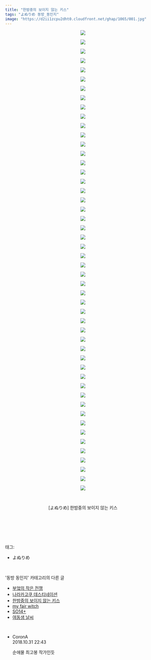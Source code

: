 ```yaml
---
title: "한밤중의 보이지 않는 키스"
tags: "よぬりめ 동방_동인지"
image: "https://d2ii1zcpu2dht0.cloudfront.net/ghap/1065/001.jpg"
---
```

<div class="article">
<p style="text-align: center; clear: none; float: none;"><img src="{{ site.imgserver9 }}/ghap/1065/001.jpg"/></p>
<p style="text-align: center; clear: none; float: none;"><img src="{{ site.imgserver9 }}/ghap/1065/002.jpg"/></p>
<p style="text-align: center; clear: none; float: none;"><img src="{{ site.imgserver9 }}/ghap/1065/003.jpg"/></p>
<p style="text-align: center; clear: none; float: none;"><img src="{{ site.imgserver9 }}/ghap/1065/004.jpg"/></p>
<p style="text-align: center; clear: none; float: none;"><img src="{{ site.imgserver9 }}/ghap/1065/005.jpg"/></p>
<p style="text-align: center; clear: none; float: none;"><img src="{{ site.imgserver9 }}/ghap/1065/006.jpg"/></p>
<p style="text-align: center; clear: none; float: none;"><img src="{{ site.imgserver9 }}/ghap/1065/007.jpg"/></p>
<p style="text-align: center; clear: none; float: none;"><img src="{{ site.imgserver9 }}/ghap/1065/008.jpg"/></p>
<p style="text-align: center; clear: none; float: none;"><img src="{{ site.imgserver9 }}/ghap/1065/009.jpg"/></p>
<p style="text-align: center; clear: none; float: none;"><img src="{{ site.imgserver9 }}/ghap/1065/010.jpg"/></p>
<p style="text-align: center; clear: none; float: none;"><img src="{{ site.imgserver9 }}/ghap/1065/011.jpg"/></p>
<p style="text-align: center; clear: none; float: none;"><img src="{{ site.imgserver9 }}/ghap/1065/012.jpg"/></p>
<p style="text-align: center; clear: none; float: none;"><img src="{{ site.imgserver9 }}/ghap/1065/013.jpg"/></p>
<p style="text-align: center; clear: none; float: none;"><img src="{{ site.imgserver9 }}/ghap/1065/014.jpg"/></p>
<p style="text-align: center; clear: none; float: none;"><img src="{{ site.imgserver9 }}/ghap/1065/015.jpg"/></p>
<p style="text-align: center; clear: none; float: none;"><img src="{{ site.imgserver9 }}/ghap/1065/016.jpg"/></p>
<p style="text-align: center; clear: none; float: none;"><img src="{{ site.imgserver9 }}/ghap/1065/017.jpg"/></p>
<p style="text-align: center; clear: none; float: none;"><img src="{{ site.imgserver9 }}/ghap/1065/018.jpg"/></p>
<p style="text-align: center; clear: none; float: none;"><img src="{{ site.imgserver9 }}/ghap/1065/019.jpg"/></p>
<p style="text-align: center; clear: none; float: none;"><img src="{{ site.imgserver9 }}/ghap/1065/020.jpg"/></p>
<p style="text-align: center; clear: none; float: none;"><img src="{{ site.imgserver9 }}/ghap/1065/021.jpg"/></p>
<p style="text-align: center; clear: none; float: none;"><img src="{{ site.imgserver9 }}/ghap/1065/022.jpg"/></p>
<p style="text-align: center; clear: none; float: none;"><img src="{{ site.imgserver9 }}/ghap/1065/023.jpg"/></p>
<p style="text-align: center; clear: none; float: none;"><img src="{{ site.imgserver9 }}/ghap/1065/024.jpg"/></p>
<p style="text-align: center; clear: none; float: none;"><img src="{{ site.imgserver9 }}/ghap/1065/025.jpg"/></p>
<p style="text-align: center; clear: none; float: none;"><img src="{{ site.imgserver9 }}/ghap/1065/026.jpg"/></p>
<p style="text-align: center; clear: none; float: none;"><img src="{{ site.imgserver9 }}/ghap/1065/027.jpg"/></p>
<p style="text-align: center; clear: none; float: none;"><img src="{{ site.imgserver9 }}/ghap/1065/028.jpg"/></p>
<p style="text-align: center; clear: none; float: none;"><img src="{{ site.imgserver9 }}/ghap/1065/029.jpg"/></p>
<p style="text-align: center; clear: none; float: none;"><img src="{{ site.imgserver9 }}/ghap/1065/030.jpg"/></p>
<p style="text-align: center; clear: none; float: none;"><img src="{{ site.imgserver9 }}/ghap/1065/031.jpg"/></p>
<p style="text-align: center; clear: none; float: none;"><img src="{{ site.imgserver9 }}/ghap/1065/032.jpg"/></p>
<p style="text-align: center; clear: none; float: none;"><img src="{{ site.imgserver9 }}/ghap/1065/033.jpg"/></p>
<p style="text-align: center; clear: none; float: none;"><img src="{{ site.imgserver9 }}/ghap/1065/034.jpg"/></p>
<p style="text-align: center; clear: none; float: none;"><img src="{{ site.imgserver9 }}/ghap/1065/035.jpg"/></p>
<p style="text-align: center; clear: none; float: none;"><img src="{{ site.imgserver9 }}/ghap/1065/036.jpg"/></p>
<p style="text-align: center; clear: none; float: none;"><img src="{{ site.imgserver9 }}/ghap/1065/037.jpg"/></p>
<p style="text-align: center; clear: none; float: none;"><img src="{{ site.imgserver9 }}/ghap/1065/038.jpg"/></p>
<p style="text-align: center; clear: none; float: none;"><img src="{{ site.imgserver9 }}/ghap/1065/039.jpg"/></p>
<p style="text-align: center; clear: none; float: none;"><img src="{{ site.imgserver9 }}/ghap/1065/040.jpg"/></p>
<p style="text-align: center; clear: none; float: none;"><img src="{{ site.imgserver9 }}/ghap/1065/041.jpg"/></p>
<p style="text-align: center; clear: none; float: none;"><img src="{{ site.imgserver9 }}/ghap/1065/042.jpg"/></p>
<p style="text-align: center; clear: none; float: none;"><img src="{{ site.imgserver9 }}/ghap/1065/043.jpg"/></p>
<p style="text-align: center; clear: none; float: none;"><img src="{{ site.imgserver9 }}/ghap/1065/044.jpg"/></p>
<p style="text-align: center; clear: none; float: none;"><img src="{{ site.imgserver9 }}/ghap/1065/045.jpg"/></p>
<p style="text-align: center; clear: none; float: none;"><img src="{{ site.imgserver9 }}/ghap/1065/046.jpg"/></p>
<p style="text-align: center; clear: none; float: none;"><img src="{{ site.imgserver9 }}/ghap/1065/047.jpg"/></p>
<p style="text-align: center; clear: none; float: none;"><img src="{{ site.imgserver9 }}/ghap/1065/048.jpg"/></p>
<p style="text-align: center; clear: none; float: none;"><img src="{{ site.imgserver9 }}/ghap/1065/049.jpg"/></p>
<p style="text-align: center; clear: none; float: none;"><img src="{{ site.imgserver9 }}/ghap/1065/050.jpg"/></p>
<p style="text-align: center; clear: none; float: none;"><br/></p>
<p style="text-align: center; clear: none; float: none;">[よぬりめ] 한밤중의 보이지 않는 키스</p>
<p style="text-align: center; clear: none; float: none;"><br/></p>
<p><br/></p>
</div><br/>
<div class="tagTrail">
<p>태그: </p>
<ul>
<li>よぬりめ</li>
</ul>
</div><br/>
<div class="another">
<p>'동방 동인지' 카테고리의 다른 글</p>
<ul>
<li><a href="/ghap_1068">부엌의 작은 전쟁</a></li>
<li><a href="/ghap_1066">나라카고쿠 데스티네이션</a></li>
<li><a href="/ghap_1065">한밤중의 보이지 않는 키스</a></li>
<li><a href="/ghap_1064">my fair witch</a></li>
<li><a href="/ghap_1063">SO14+</a></li>
<li><a href="/ghap_1062">여동생 날씨</a></li>
</ul>
</div><br/>
<div class="cb_module cb_fluid">
<div class="cb_wrt cb_profile">
<div class="comment">
<ul>
<li class="cb_thumb_off" id="comment15365766">
<div class="cb_comment_area">
<div class="cb_info_area">
<div class="cb_section">
<span class="cb_nick_name">CoronA</span>
</div>
<div class="cb_section">
<span class="cb_date">2018.10.31 22:43 </span>
</div>
</div>
<div class="cb_dsc_comment">
<p class="cb_dsc">
											순애물 최고봉 작가인듯
										</p>
</div>
</div></li>
</ul>
</div>
</div><!-- commentList close -->
</div><br/>
